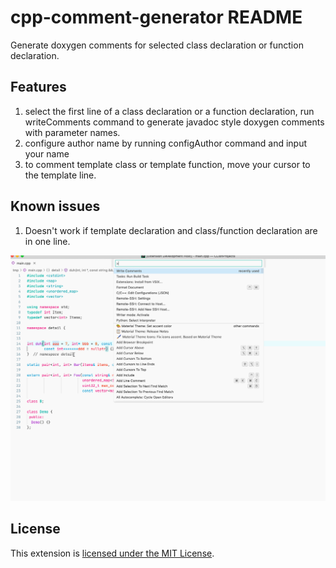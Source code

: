 # cpp-comment-generator README

Generate doxygen comments for selected class declaration or function declaration.

## Features
1. select the first line of a class declaration or a function declaration, run writeComments command to generate javadoc style doxygen comments with parameter names.
2. configure author name by running configAuthor command and input your name
3. to comment template class or template function, move your cursor to the template line.

## Known issues
1. Doesn't work if template declaration and class/function declaration are in one line.

![comments](images/demo_cpp_comment_generator.gif)

## License
This extension is [licensed under the MIT License](LICENSE.txt).
